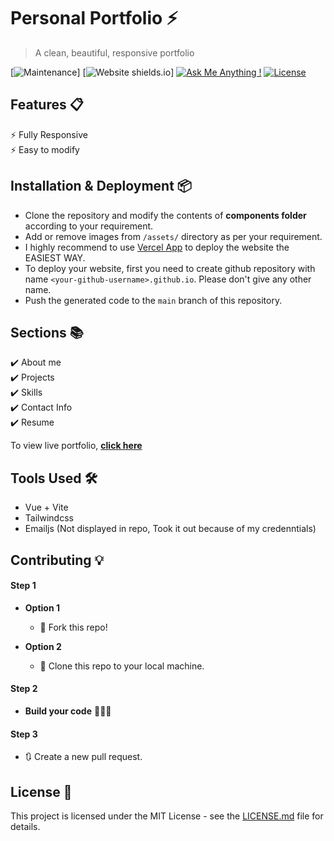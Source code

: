 # Personal Portfolio ⚡️ 
> A clean, beautiful, responsive portfolio

[![Maintenance](https://img.shields.io/badge/maintained-yes-green.svg)]
[![Website shields.io](https://img.shields.io/badge/website-up-yellow)]
[![Ask Me Anything !](https://img.shields.io/badge/ask%20me-linkedin-1abc9c.svg)](https://www.linkedin.com/in/ofikulu-ifeanyi/)
[![License](http://img.shields.io/:license-mit-blue.svg?style=flat-square)](http://badges.mit-license.org)


## Features 📋
⚡️ Fully Responsive\
⚡️ Easy to modify

## Installation & Deployment 📦
- Clone the repository and modify the contents of <b>components folder</b> according to your requirement.
- Add or remove images from `/assets/` directory as per your requirement.
- I highly recommend to use [Vercel App](https://vercel.com/docs) to deploy the website the EASIEST WAY.
- To deploy your website, first you need to create github repository with name `<your-github-username>.github.io`. Please don't give any other name.
- Push the generated code to the `main` branch of this repository.

## Sections 📚
✔️ About me\
✔️ Projects \
✔️ Skills \
✔️ Contact Info\
✔️ Resume

To view live portfolio, **[click here](https://ifeanyiofikulu.dev)**

## Tools Used 🛠️
* Vue + Vite
* Tailwindcss
* Emailjs (Not displayed in repo, Took it out because of my credenntials)

## Contributing 💡
#### Step 1

- **Option 1**
    - 🍴 Fork this repo!

- **Option 2**
    - 👯 Clone this repo to your local machine.


#### Step 2

- **Build your code** 🔨🔨🔨

#### Step 3

- 🔃 Create a new pull request.

## License 📄
This project is licensed under the MIT License - see the [LICENSE.md](./LICENSE) file for details.